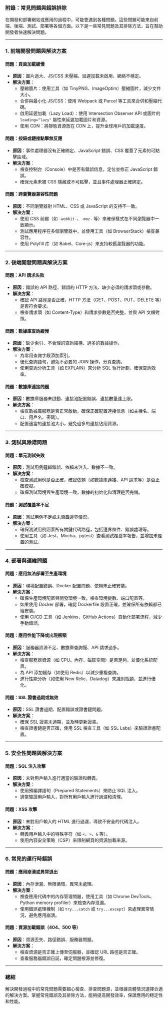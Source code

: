 ### **附錄：常見問題與錯誤排除**

在開發和部署網站或應用的過程中，可能會遇到各種問題。這些問題可能來自前端、後端、測試、部署等各個方面。以下是一些常見問題及其排除方法，旨在幫助開發者快速解決問題。

---

### **1. 前端開發問題與解決方案**

#### **問題：頁面加載緩慢**

- **原因**：圖片過大、JS/CSS 未壓縮、延遲加載未啟用、網絡不穩定。
- **解決方案**：
  - 壓縮圖片：使用工具（如 TinyPNG、ImageOptim）壓縮圖片，減少文件大小。
  - 合併與最小化 JS/CSS：使用 Webpack 或 Parcel 等工具來合併和壓縮代碼。
  - 啟用延遲加載（Lazy Load）：使用 Intersection Observer API 或圖片的 `loading="lazy"` 屬性來延遲加載圖片和資源。
  - 使用 CDN：將靜態資源放在 CDN 上，提升全球用戶的加載速度。

#### **問題：按鈕或鏈接點擊無反應**

- **原因**：事件處理器沒有正確綁定、JavaScript 錯誤、CSS 覆蓋了元素的可點擊區域。
- **解決方案**：
  - 檢查控制台（Console）中是否有錯誤信息，定位並修正 JavaScript 錯誤。
  - 確保元素未被 CSS 隱藏或不可點擊，並且事件處理器正確綁定。

#### **問題：跨瀏覽器兼容性問題**

- **原因**：不同瀏覽器對 HTML、CSS 或 JavaScript 的支持不一致。
- **解決方案**：
  - 使用 CSS 前綴（如 `-webkit-`、`-moz-` 等）來確保樣式在不同瀏覽器中一致顯示。
  - 測試應用程序在多個瀏覽器中，並使用工具（如 BrowserStack）檢查兼容性。
  - 使用 Polyfill 库（如 Babel、Core-js）來支持較舊瀏覽器的功能。

---

### **2. 後端開發問題與解決方案**

#### **問題：API 請求失敗**

- **原因**：錯誤的 API 路徑、錯誤的 HTTP 方法、缺少必須的請求頭或參數。
- **解決方案**：
  - 確認 API 路徑是否正確，HTTP 方法（GET、POST、PUT、DELETE 等）是否符合要求。
  - 檢查請求頭（如 Content-Type）和請求參數是否完整，並與 API 文檔對照。

#### **問題：數據庫查詢緩慢**

- **原因**：缺少索引、不合理的查詢結構、過多的數據操作。
- **解決方案**：
  - 為常用查詢字段添加索引。
  - 優化查詢語句，避免不必要的 JOIN 操作，分頁查詢。
  - 使用查詢分析工具（如 EXPLAIN）來分析 SQL 執行計劃，確保查詢效率。

#### **問題：數據庫連接問題**

- **原因**：數據庫服務未啟動、連接池配置錯誤、連接數量達上限。
- **解決方案**：
  - 檢查數據庫服務是否正常啟動，確保正確配置連接信息（如主機名、端口、用戶名、密碼）。
  - 配置適當的連接池大小，避免過多的連接佔用資源。

---

### **3. 測試與除錯問題**

#### **問題：單元測試失敗**

- **原因**：測試用例邏輯錯誤、依賴未注入、數據不一致。
- **解決方案**：
  - 檢查測試用例是否正確，確認依賴（如數據庫連接、API 請求等）是否正確模擬。
  - 確保測試環境與生產環境一致，數據的初始化和清理是否完備。
  
#### **問題：測試覆蓋率不足**

- **原因**：測試用例不足或未涵蓋邊界情況。
- **解決方案**：
  - 確保測試用例涵蓋所有關鍵代碼路徑，包括邊界條件、錯誤處理等。
  - 使用工具（如 Jest、Mocha、pytest）查看測試覆蓋率報告，並增加未覆蓋的測試。

---

### **4. 部署與運維問題**

#### **問題：應用無法部署至生產環境**

- **原因**：環境配置錯誤、Docker 配置問題、依賴未正確安裝。
- **解決方案**：
  - 確保生產環境配置與開發環境一致，檢查環境變數、端口配置等。
  - 如果使用 Docker 部署，確認 Dockerfile 設置正確，並確保所有依賴都已經安裝。
  - 使用 CI/CD 工具（如 Jenkins、GitHub Actions）自動化部署流程，減少手動錯誤。

#### **問題：應用性能下降或出現瓶頸**

- **原因**：服務器資源不足、數據庫查詢慢、API 請求過多。
- **解決方案**：
  - 檢查服務器資源（如 CPU、內存、磁碟空間）是否足夠，並優化系統配置。
  - 為 API 添加緩存（如使用 Redis）以減少重複查詢。
  - 進行性能分析（如使用 New Relic、Datadog）來識別瓶頸，並進行優化。

#### **問題：SSL 證書過期或無效**

- **原因**：SSL 證書過期、配置錯誤或證書鏈問題。
- **解決方案**：
  - 確保 SSL 證書未過期，並及時更新證書。
  - 檢查證書鏈是否正確，使用 SSL 檢查工具（如 SSL Labs）來驗證證書配置。

---

### **5. 安全性問題與解決方案**

#### **問題：SQL 注入攻擊**

- **原因**：未對用戶輸入進行適當的驗證和轉義。
- **解決方案**：
  - 使用預編譯語句（Prepared Statements）來防止 SQL 注入。
  - 適當驗證用戶輸入，對所有用戶輸入進行過濾和清理。

#### **問題：XSS 攻擊**

- **原因**：未對用戶輸入的 HTML 進行過濾，導致不安全的代碼注入。
- **解決方案**：
  - 轉義用戶輸入中的特殊字符（如 `<`、`>`、`&` 等）。
  - 使用內容安全策略（CSP）來限制網頁的資源加載來源。

---

### **6. 常見的運行時錯誤**

#### **問題：應用崩潰或異常退出**

- **原因**：內存泄漏、無限循環、異常未處理。
- **解決方案**：
  - 檢查應用代碼中的內存管理問題，使用工具（如 Chrome DevTools、Python memory profiler）來檢查內存泄漏。
  - 使用錯誤處理機制（如 `try...catch` 或 `try...except`）來處理異常情況，避免應用崩潰。

#### **問題：資源加載錯誤（404、500 等）**

- **原因**：資源丟失、路徑錯誤、服務器問題。
- **解決方案**：
  - 檢查資源是否正確上傳至伺服器，並確認 URL 路徑是否正確。
  - 查看服務器錯誤日誌，確定問題根源並修復。

---

### **總結**

解決開發過程中的常見問題需要細心檢查、排查問題源，並根據具體情況選擇合適的解決方案。掌握常見錯誤及其排除方法，能夠提高開發效率，保證應用的穩定性和性能。